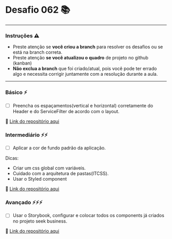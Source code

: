 # Desafio 062 :books:

---
### Instruções ⚠️
 
* Preste atenção se **você criou a branch** para resolver os desafios ou se está na branch correta. 
* Preste atenção **se você atualizou o quadro** de projeto no github (kanban)
* **Não exclua a branch** que foi criado/atual, pois você pode ter errado algo e necessita corrigir juntamente com a resolução durante a aula.

---

### Básico ⚡️

- [ ] Preencha os espaçamentos(vertical e horizontal) corretamente do Header e do ServiceFilter de acordo com o layout. 

🔗 [Link do repositório aqui]()


### Intermediário ⚡️⚡️ 

- [ ] Aplicar a cor de fundo padrão da aplicação.

Dicas: 
* Criar um css global com variáveis.
* Cuidado com a arquitetura de pastas(ITCSS).
* Usar o Styled component

🔗 [Link do repositório aqui]() 


### Avançado ⚡️⚡️⚡️

- [ ]  Usar o Storybook, configurar e colocar todos os components já criados no projeto seek business.
 
🔗 [Link do repositório aqui]()